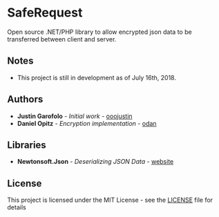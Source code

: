 # SafeRequest

Open source .NET/PHP library to allow encrypted json data to be transferred between client and server.

## Notes

* This project is still in development as of July 16th, 2018.

## Authors

* **Justin Garofolo** - *Initial work* - [ooojustin](https://github.com/ooojustin)
* **Daniel Opitz** - *Encryption implementation* - [odan](https://github.com/odan)

## Libraries

* **Newtonsoft.Json** - *Deserializing JSON Data* - [website](https://www.newtonsoft.com/json)

## License

This project is licensed under the MIT License - see the [LICENSE](LICENSE.md) file for details
